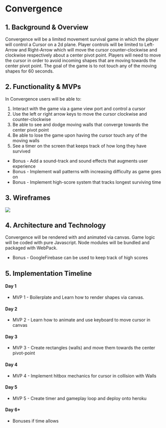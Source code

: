 # Convergence

## 1. Background & Overview
Convergence will be a limited movement survival game in which the player will control a Cursor on a 2d plane. Player controls will be limited to Left-Arrow and Right-Arrow which will move the cursor counter-clockwise and clockwise respectively about a center pivot point. Players will need to move the cursor in order to avoid incoming shapes that are moving towards the center pivot point. The goal of the game is to not touch any of the moving shapes for 60 seconds.

## 2. Functionality & MVPs
In Convergence users will be able to:
1. Interact with the game via a game view port and control a cursor
2. Use the left or right arrow keys to move the cursor clockwise and counter-clockwise
3. Be able to see and dodge moving walls that converge towards the center pivot point
4. Be able to lose the game upon having the cursor touch any of the  moving walls
5. See a timer on the screen that keeps track of how long they have survived
* Bonus - Add a sound-track and sound effects that augments user experience
* Bonus - Implement wall patterns with increasing difficulty as game goes on
* Bonus - Implement high-score system that tracks longest surviving time

## 3. Wireframes
<img src="https://raw.githubusercontent.com/applecidera/hexa-evolution/master/assets/hexa-evolution-wireframe.png"/>


## 4. Architecture and Technology
Convergence will be rendered with and animated via canvas. Game logic will be coded with pure Javascript. Node modules will be bundled and packaged with WebPack.
* Bonus - GoogleFirebase can be used to keep track of high scores

## 5. Implementation Timeline

#### Day 1
* MVP 1 - Boilerplate and Learn how to render shapes via canvas.
#### Day 2
* MVP 2 - Learn how to animate and use keyboard to move cursor in canvas
#### Day 3
* MVP 3 - Create rectangles (walls) and move them towards the center pivot-point
#### Day 4
* MVP 4 - Implement hitbox mechanics for cursor in collision with Walls
#### Day 5
* MVP 5 - Create timer and gameplay loop and deploy onto heroku

#### Day 6+ 
* Bonuses if time allows